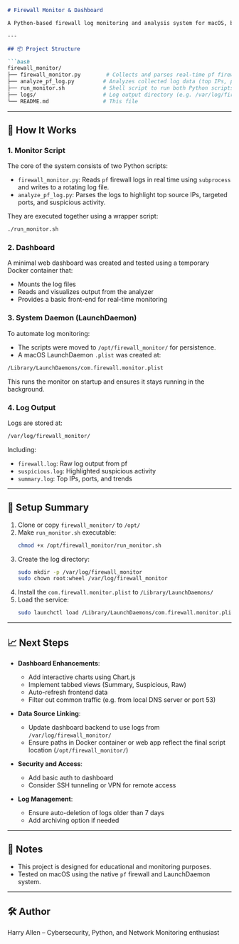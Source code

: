 
```markdown
# Firewall Monitor & Dashboard

A Python-based firewall log monitoring and analysis system for macOS, built to run continuously in the background as a system daemon. It collects, processes, and exposes firewall data for local or remote dashboard viewing.

---

## 📦 Project Structure

```bash
firewall_monitor/
├── firewall_monitor.py        # Collects and parses real-time pf firewall logs
├── analyze_pf_log.py         # Analyzes collected log data (top IPs, ports, etc.)
├── run_monitor.sh            # Shell script to run both Python scripts together
├── logs/                     # Log output directory (e.g. /var/log/firewall_monitor/)
└── README.md                 # This file
```

---

## 🔧 How It Works

### 1. **Monitor Script**
The core of the system consists of two Python scripts:

- `firewall_monitor.py`: Reads `pf` firewall logs in real time using `subprocess` and writes to a rotating log file.
- `analyze_pf_log.py`: Parses the logs to highlight top source IPs, targeted ports, and suspicious activity.

They are executed together using a wrapper script:

```bash
./run_monitor.sh
```

### 2. **Dashboard**
A minimal web dashboard was created and tested using a temporary Docker container that:

- Mounts the log files
- Reads and visualizes output from the analyzer
- Provides a basic front-end for real-time monitoring

### 3. **System Daemon (LaunchDaemon)**
To automate log monitoring:

- The scripts were moved to `/opt/firewall_monitor/` for persistence.
- A macOS LaunchDaemon `.plist` was created at:

```bash
/Library/LaunchDaemons/com.firewall.monitor.plist
```

This runs the monitor on startup and ensures it stays running in the background.

### 4. **Log Output**
Logs are stored at:

```bash
/var/log/firewall_monitor/
```

Including:

- `firewall.log`: Raw log output from pf
- `suspicious.log`: Highlighted suspicious activity
- `summary.log`: Top IPs, ports, and trends

---

## 🚀 Setup Summary

1. Clone or copy `firewall_monitor/` to `/opt/`
2. Make `run_monitor.sh` executable:
   ```bash
   chmod +x /opt/firewall_monitor/run_monitor.sh
   ```
3. Create the log directory:
   ```bash
   sudo mkdir -p /var/log/firewall_monitor
   sudo chown root:wheel /var/log/firewall_monitor
   ```
4. Install the `com.firewall.monitor.plist` to `/Library/LaunchDaemons/`
5. Load the service:
   ```bash
   sudo launchctl load /Library/LaunchDaemons/com.firewall.monitor.plist
   ```

---

## 📈 Next Steps

- **Dashboard Enhancements**:
  - Add interactive charts using Chart.js
  - Implement tabbed views (Summary, Suspicious, Raw)
  - Auto-refresh frontend data
  - Filter out common traffic (e.g. from local DNS server or port 53)

- **Data Source Linking**:
  - Update dashboard backend to use logs from `/var/log/firewall_monitor/`
  - Ensure paths in Docker container or web app reflect the final script location (`/opt/firewall_monitor/`)

- **Security and Access**:
  - Add basic auth to dashboard
  - Consider SSH tunneling or VPN for remote access

- **Log Management**:
  - Ensure auto-deletion of logs older than 7 days
  - Add archiving option if needed

---

## 🧠 Notes

- This project is designed for educational and monitoring purposes.
- Tested on macOS using the native `pf` firewall and LaunchDaemon system.

---

## 🛠️ Author

Harry Allen – Cybersecurity, Python, and Network Monitoring enthusiast  
```

